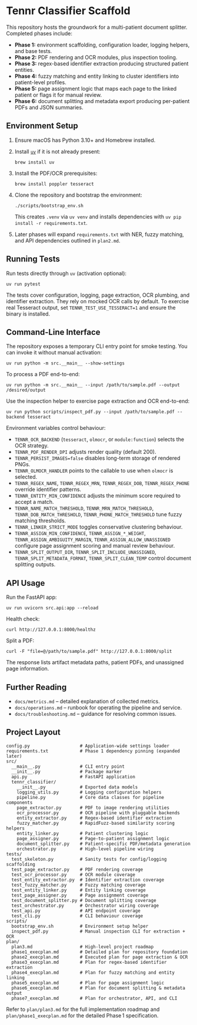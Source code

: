 # Tennr Classifier Scaffold

This repository hosts the groundwork for a multi-patient document splitter. Completed phases include:

- **Phase 1:** environment scaffolding, configuration loader, logging helpers, and base tests.
- **Phase 2:** PDF rendering and OCR modules, plus inspection tooling.
- **Phase 3:** regex-based identifier extraction producing structured patient entities.
- **Phase 4:** fuzzy matching and entity linking to cluster identifiers into patient-level profiles.
- **Phase 5:** page assignment logic that maps each page to the linked patient or flags it for manual review.
- **Phase 6:** document splitting and metadata export producing per-patient PDFs and JSON summaries.

## Environment Setup

1. Ensure macOS has Python 3.10+ and Homebrew installed.  
2. Install [`uv`](https://github.com/astral-sh/uv) if it is not already present:

   ```
   brew install uv
   ```

3. Install the PDF/OCR prerequisites:

   ```
   brew install poppler tesseract
   ```

4. Clone the repository and bootstrap the environment:

   ```
   ./scripts/bootstrap_env.sh
   ```

   This creates `.venv` via `uv venv` and installs dependencies with `uv pip install -r requirements.txt`.

5. Later phases will expand `requirements.txt` with NER, fuzzy matching, and API dependencies outlined in `plan2.md`.

## Running Tests

Run tests directly through `uv` (activation optional):

```
uv run pytest
```

The tests cover configuration, logging, page extraction, OCR plumbing, and identifier extraction. They rely on mocked OCR calls by default. To exercise real Tesseract output, set `TENNR_TEST_USE_TESSERACT=1` and ensure the binary is installed.

## Command-Line Interface

The repository exposes a temporary CLI entry point for smoke testing. You can invoke it without manual activation:

```
uv run python -m src.__main__ --show-settings
```

To process a PDF end-to-end:

```
uv run python -m src.__main__ --input /path/to/sample.pdf --output /desired/output
```

Use the inspection helper to exercise page extraction and OCR end-to-end:

```
uv run python scripts/inspect_pdf.py --input /path/to/sample.pdf --backend tesseract
```

Environment variables control behaviour:

- `TENNR_OCR_BACKEND` (`tesseract`, `olmocr`, or `module:function`) selects the OCR strategy.
- `TENNR_PDF_RENDER_DPI` adjusts render quality (default 200).
- `TENNR_PERSIST_IMAGES=false` disables long-term storage of rendered PNGs.
- `TENNR_OLMOCR_HANDLER` points to the callable to use when `olmocr` is selected.
- `TENNR_REGEX_NAME`, `TENNR_REGEX_MRN`, `TENNR_REGEX_DOB`, `TENNR_REGEX_PHONE` override identifier patterns.
- `TENNR_ENTITY_MIN_CONFIDENCE` adjusts the minimum score required to accept a match.
- `TENNR_NAME_MATCH_THRESHOLD`, `TENNR_MRN_MATCH_THRESHOLD`, `TENNR_DOB_MATCH_THRESHOLD`, `TENNR_PHONE_MATCH_THRESHOLD` tune fuzzy matching thresholds.
- `TENNR_LINKER_STRICT_MODE` toggles conservative clustering behaviour.
- `TENNR_ASSIGN_MIN_CONFIDENCE`, `TENNR_ASSIGN_*_WEIGHT`, `TENNR_ASSIGN_AMBIGUITY_MARGIN`, `TENNR_ASSIGN_ALLOW_UNASSIGNED` configure page assignment scoring and manual review behaviour.
- `TENNR_SPLIT_OUTPUT_DIR`, `TENNR_SPLIT_INCLUDE_UNASSIGNED`, `TENNR_SPLIT_METADATA_FORMAT`, `TENNR_SPLIT_CLEAN_TEMP` control document splitting outputs.

## API Usage

Run the FastAPI app:

```
uv run uvicorn src.api:app --reload
```

Health check:

```
curl http://127.0.0.1:8000/healthz
```

Split a PDF:

```
curl -F "file=@/path/to/sample.pdf" http://127.0.0.1:8000/split
```

The response lists artifact metadata paths, patient PDFs, and unassigned page information.

## Further Reading

- `docs/metrics.md` – detailed explanation of collected metrics.
- `docs/operations.md` – runbook for operating the pipeline and service.
- `docs/troubleshooting.md` – guidance for resolving common issues.

## Project Layout

```
config.py                   # Application-wide settings loader
requirements.txt            # Phase 1 dependency pinning (expanded later)
src/
  __main__.py               # CLI entry point
  __init__.py               # Package marker
  api.py                    # FastAPI application
  tennr_classifier/
    __init__.py             # Exported data models
    logging_utils.py        # Logging configuration helpers
    pipeline.py             # Core data classes for pipeline components
    page_extractor.py       # PDF to image rendering utilities
    ocr_processor.py        # OCR pipeline with pluggable backends
    entity_extractor.py     # Regex-based identifier extraction
    fuzzy_matcher.py        # RapidFuzz-based similarity scoring helpers
    entity_linker.py        # Patient clustering logic
    page_assigner.py        # Page-to-patient assignment logic
    document_splitter.py    # Patient-specific PDF/metadata generation
    orchestrator.py         # High-level pipeline wiring
tests/
  test_skeleton.py          # Sanity tests for config/logging scaffolding
  test_page_extractor.py    # PDF rendering coverage
  test_ocr_processor.py     # OCR module coverage
  test_entity_extractor.py  # Identifier extraction coverage
  test_fuzzy_matcher.py     # Fuzzy matching coverage
  test_entity_linker.py     # Entity linking coverage
  test_page_assigner.py     # Page assignment coverage
  test_document_splitter.py # Document splitting coverage
  test_orchestrator.py      # Orchestrator wiring coverage
  test_api.py               # API endpoint coverage
  test_cli.py               # CLI behaviour coverage
scripts/
  bootstrap_env.sh          # Environment setup helper
  inspect_pdf.py            # Manual inspection CLI for extraction + OCR
plan/
  plan3.md                  # High-level project roadmap
  phase1_execplan.md        # Detailed plan for repository foundation
  phase2_execplan.md        # Executed plan for page extraction & OCR
  phase3_execplan.md        # Plan for regex-based identifier extraction
  phase4_execplan.md        # Plan for fuzzy matching and entity linking
  phase5_execplan.md        # Plan for page assignment logic
  phase6_execplan.md        # Plan for document splitting & metadata output
  phase7_execplan.md        # Plan for orchestrator, API, and CLI
```

Refer to `plan/plan3.md` for the full implementation roadmap and `plan/phase1_execplan.md` for the detailed Phase 1 specification.
